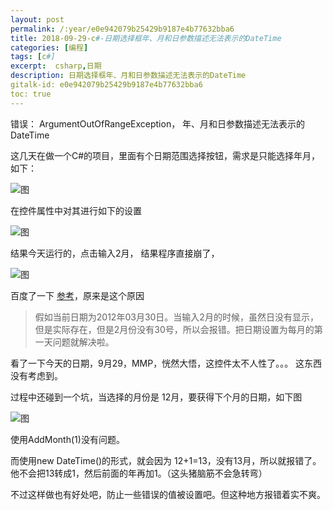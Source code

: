 ```yaml
---
layout: post
permalink: /:year/e0e942079b25429b9187e4b77632bba6
title: 2018-09-29-c#-日期选择框年、月和日参数描述无法表示的DateTime
categories: [编程]
tags: [c#]
excerpt:  csharp,日期
description: 日期选择框年、月和日参数描述无法表示的DateTime
gitalk-id: e0e942079b25429b9187e4b77632bba6
toc: true
---
```


错误： ArgumentOutOfRangeException， 年、月和日参数描述无法表示的DateTime

这几天在做一个C#的项目，里面有个日期范围选择按钮，需求是只能选择年月，如下：

![图](http://image.linxingyang.net/image/C-csharp/image/2018-09-29/01.png)

在控件属性中对其进行如下的设置

![图](http://image.linxingyang.net/image/C-csharp/image/2018-09-29/02.png)


结果今天运行的，点击输入2月， 结果程序直接崩了，

![图](http://image.linxingyang.net/image/C-csharp/image/2018-09-29/03.png)


百度了一下 [参考](https://blog.csdn.net/qq1010726055/article/details/7411729)，原来是这个原因

> 假如当前日期为2012年03月30日。当输入2月的时候，虽然日没有显示，但是实际存在，但是2月份没有30号，所以会报错。把日期设置为每月的第一天问题就解决啦。

看了一下今天的日期，9月29，MMP，恍然大悟，这控件太不人性了。。。 这东西没有考虑到。


过程中还碰到一个坑，当选择的月份是 12月，要获得下个月的日期，如下图

![图](http://image.linxingyang.net/image/C-csharp/image/2018-09-29/04.png)

使用AddMonth(1)没有问题。

而使用new DateTime()的形式，就会因为 12+1=13，没有13月，所以就报错了。 他不会把13转成1，然后前面的年再加1。（这头猪脑筋不会急转弯）

不过这样做也有好处吧，防止一些错误的值被设置吧。但这种地方报错着实不爽。
